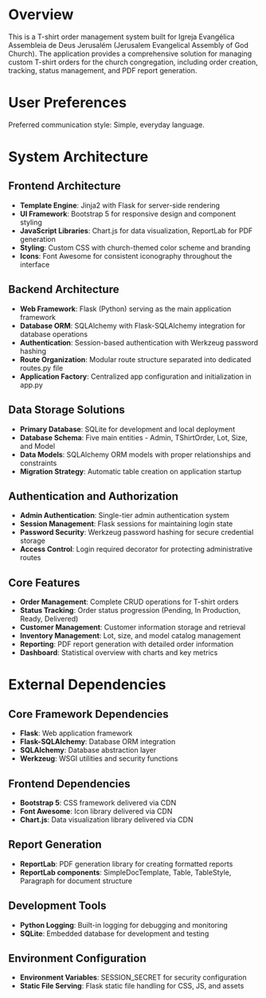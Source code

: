 # Overview

This is a T-shirt order management system built for Igreja Evangélica Assembleia de Deus Jerusalém (Jerusalem Evangelical Assembly of God Church). The application provides a comprehensive solution for managing custom T-shirt orders for the church congregation, including order creation, tracking, status management, and PDF report generation.

# User Preferences

Preferred communication style: Simple, everyday language.

# System Architecture

## Frontend Architecture
- **Template Engine**: Jinja2 with Flask for server-side rendering
- **UI Framework**: Bootstrap 5 for responsive design and component styling
- **JavaScript Libraries**: Chart.js for data visualization, ReportLab for PDF generation
- **Styling**: Custom CSS with church-themed color scheme and branding
- **Icons**: Font Awesome for consistent iconography throughout the interface

## Backend Architecture
- **Web Framework**: Flask (Python) serving as the main application framework
- **Database ORM**: SQLAlchemy with Flask-SQLAlchemy integration for database operations
- **Authentication**: Session-based authentication with Werkzeug password hashing
- **Route Organization**: Modular route structure separated into dedicated routes.py file
- **Application Factory**: Centralized app configuration and initialization in app.py

## Data Storage Solutions
- **Primary Database**: SQLite for development and local deployment
- **Database Schema**: Five main entities - Admin, TShirtOrder, Lot, Size, and Model
- **Data Models**: SQLAlchemy ORM models with proper relationships and constraints
- **Migration Strategy**: Automatic table creation on application startup

## Authentication and Authorization
- **Admin Authentication**: Single-tier admin authentication system
- **Session Management**: Flask sessions for maintaining login state
- **Password Security**: Werkzeug password hashing for secure credential storage
- **Access Control**: Login required decorator for protecting administrative routes

## Core Features
- **Order Management**: Complete CRUD operations for T-shirt orders
- **Status Tracking**: Order status progression (Pending, In Production, Ready, Delivered)
- **Customer Management**: Customer information storage and retrieval
- **Inventory Management**: Lot, size, and model catalog management
- **Reporting**: PDF report generation with detailed order information
- **Dashboard**: Statistical overview with charts and key metrics

# External Dependencies

## Core Framework Dependencies
- **Flask**: Web application framework
- **Flask-SQLAlchemy**: Database ORM integration
- **SQLAlchemy**: Database abstraction layer
- **Werkzeug**: WSGI utilities and security functions

## Frontend Dependencies
- **Bootstrap 5**: CSS framework delivered via CDN
- **Font Awesome**: Icon library delivered via CDN
- **Chart.js**: Data visualization library delivered via CDN

## Report Generation
- **ReportLab**: PDF generation library for creating formatted reports
- **ReportLab components**: SimpleDocTemplate, Table, TableStyle, Paragraph for document structure

## Development Tools
- **Python Logging**: Built-in logging for debugging and monitoring
- **SQLite**: Embedded database for development and testing

## Environment Configuration
- **Environment Variables**: SESSION_SECRET for security configuration
- **Static File Serving**: Flask static file handling for CSS, JS, and assets